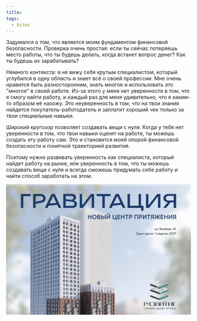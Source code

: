 ```yaml
---
title: 
tags:
  - bites
---
```

Задумался о том, что является моим фундаментом финансовой безопасности. Проверка очень простая: если ты сейчас потеряешь место работы, что ты будешь делать, когда встанет вопрос денег? Как ты будешь их зарабатывать?

Немного контекста: я не вижу себя крутым специалистом, который углубился в одну область и знает всё о своей профессии. Мне очень нравится быть разносторонним, знать многое и использовать это "многое" в своей работе. Из-за этого у меня нет уверенности в том, что я смогу найти работу, и каждый раз для меня удивительно, что я каким-то образом её нахожу. Это неуверенность в том, что на твои знания найдется покупатель-работодатель и заплатит хороший чек только за твои специальные навыки.

Широкий кругозор позволяет создавать вещи с нуля. Когда у тебя нет уверенности в том, что твои навыки оценят на работе, ты можешь создать эту работу сам. Это и становится моей опорой финансовой безопасности и понятной траекторией развития.

Поэтому нужно развивать уверенность как специалиста, который найдет работу на рынке, или уверенность в том, что ты можешь создавать вещи с нуля и всегда сможешь придумать себе работу и найти способ заработать на этом.

![](content/Gravitation%20presentation%20(4).jpg)